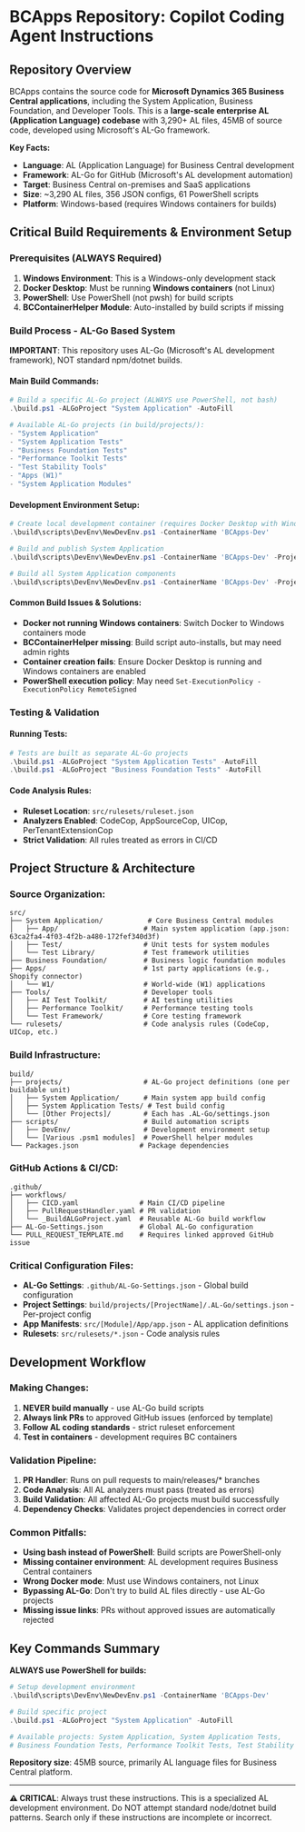 # BCApps Repository: Copilot Coding Agent Instructions

## Repository Overview

BCApps contains the source code for **Microsoft Dynamics 365 Business Central applications**, including the System Application, Business Foundation, and Developer Tools. This is a **large-scale enterprise AL (Application Language) codebase** with 3,290+ AL files, 45MB of source code, developed using Microsoft's AL-Go framework.

**Key Facts:**
- **Language**: AL (Application Language) for Business Central development
- **Framework**: AL-Go for GitHub (Microsoft's AL development automation)
- **Target**: Business Central on-premises and SaaS applications
- **Size**: ~3,290 AL files, 356 JSON configs, 61 PowerShell scripts
- **Platform**: Windows-based (requires Windows containers for builds)

## Critical Build Requirements & Environment Setup

### Prerequisites (ALWAYS Required)
1. **Windows Environment**: This is a Windows-only development stack
2. **Docker Desktop**: Must be running **Windows containers** (not Linux)
3. **PowerShell**: Use PowerShell (not pwsh) for build scripts
4. **BCContainerHelper Module**: Auto-installed by build scripts if missing

### Build Process - AL-Go Based System

**IMPORTANT**: This repository uses AL-Go (Microsoft's AL development framework), NOT standard npm/dotnet builds.

#### Main Build Commands:
```powershell
# Build a specific AL-Go project (ALWAYS use PowerShell, not bash)
.\build.ps1 -ALGoProject "System Application" -AutoFill

# Available AL-Go projects (in build/projects/):
- "System Application"
- "System Application Tests" 
- "Business Foundation Tests"
- "Performance Toolkit Tests"
- "Test Stability Tools"
- "Apps (W1)"
- "System Application Modules"
```

#### Development Environment Setup:
```powershell
# Create local development container (requires Docker Desktop with Windows containers)
.\build\scripts\DevEnv\NewDevEnv.ps1 -ContainerName 'BCApps-Dev'

# Build and publish System Application
.\build\scripts\DevEnv\NewDevEnv.ps1 -ContainerName 'BCApps-Dev' -ProjectPaths '.\src\System Application\App'

# Build all System Application components
.\build\scripts\DevEnv\NewDevEnv.ps1 -ContainerName 'BCApps-Dev' -ProjectPaths '.\src\System Application\*'
```

#### Common Build Issues & Solutions:
- **Docker not running Windows containers**: Switch Docker to Windows containers mode
- **BCContainerHelper missing**: Build script auto-installs, but may need admin rights
- **Container creation fails**: Ensure Docker Desktop is running and Windows containers are enabled
- **PowerShell execution policy**: May need `Set-ExecutionPolicy -ExecutionPolicy RemoteSigned`

### Testing & Validation

#### Running Tests:
```powershell
# Tests are built as separate AL-Go projects
.\build.ps1 -ALGoProject "System Application Tests" -AutoFill
.\build.ps1 -ALGoProject "Business Foundation Tests" -AutoFill
```

#### Code Analysis Rules:
- **Ruleset Location**: `src/rulesets/ruleset.json`
- **Analyzers Enabled**: CodeCop, AppSourceCop, UICop, PerTenantExtensionCop
- **Strict Validation**: All rules treated as errors in CI/CD

## Project Structure & Architecture

### Source Organization:
```
src/
├── System Application/           # Core Business Central modules
│   ├── App/                     # Main system application (app.json: 63ca2fa4-4f03-4f2b-a480-172fef340d3f)
│   ├── Test/                    # Unit tests for system modules
│   └── Test Library/            # Test framework utilities
├── Business Foundation/         # Business logic foundation modules  
├── Apps/                        # 1st party applications (e.g., Shopify connector)
│   └── W1/                      # World-wide (W1) applications
├── Tools/                       # Developer tools
│   ├── AI Test Toolkit/         # AI testing utilities
│   ├── Performance Toolkit/     # Performance testing tools
│   └── Test Framework/          # Core testing framework
└── rulesets/                    # Code analysis rules (CodeCop, UICop, etc.)
```

### Build Infrastructure:
```
build/
├── projects/                    # AL-Go project definitions (one per buildable unit)
│   ├── System Application/      # Main system app build config
│   ├── System Application Tests/ # Test build config
│   └── [Other Projects]/        # Each has .AL-Go/settings.json
├── scripts/                     # Build automation scripts
│   ├── DevEnv/                  # Development environment setup
│   └── [Various .psm1 modules]  # PowerShell helper modules
└── Packages.json               # Package dependencies
```

### GitHub Actions & CI/CD:
```
.github/
├── workflows/
│   ├── CICD.yaml               # Main CI/CD pipeline
│   ├── PullRequestHandler.yaml # PR validation
│   └── _BuildALGoProject.yaml  # Reusable AL-Go build workflow
├── AL-Go-Settings.json         # Global AL-Go configuration
└── PULL_REQUEST_TEMPLATE.md    # Requires linked approved GitHub issue
```

### Critical Configuration Files:
- **AL-Go Settings**: `.github/AL-Go-Settings.json` - Global build configuration
- **Project Settings**: `build/projects/[ProjectName]/.AL-Go/settings.json` - Per-project config
- **App Manifests**: `src/[Module]/App/app.json` - AL application definitions
- **Rulesets**: `src/rulesets/*.json` - Code analysis rules

## Development Workflow

### Making Changes:
1. **NEVER build manually** - use AL-Go build scripts
2. **Always link PRs** to approved GitHub issues (enforced by template)
3. **Follow AL coding standards** - strict ruleset enforcement
4. **Test in containers** - development requires BC containers

### Validation Pipeline:
1. **PR Handler**: Runs on pull requests to main/releases/* branches
2. **Code Analysis**: All AL analyzers must pass (treated as errors)
3. **Build Validation**: All affected AL-Go projects must build successfully
4. **Dependency Checks**: Validates project dependencies in correct order

### Common Pitfalls:
- **Using bash instead of PowerShell**: Build scripts are PowerShell-only
- **Missing container environment**: AL development requires Business Central containers
- **Wrong Docker mode**: Must use Windows containers, not Linux
- **Bypassing AL-Go**: Don't try to build AL files directly - use AL-Go projects
- **Missing issue links**: PRs without approved issues are automatically rejected

## Key Commands Summary

**ALWAYS use PowerShell for builds:**
```powershell
# Setup development environment
.\build\scripts\DevEnv\NewDevEnv.ps1 -ContainerName 'BCApps-Dev'

# Build specific project  
.\build.ps1 -ALGoProject "System Application" -AutoFill

# Available projects: System Application, System Application Tests, 
# Business Foundation Tests, Performance Toolkit Tests, Test Stability Tools, Apps (W1)
```

**Repository size**: 45MB source, primarily AL language files for Business Central platform.

---

**⚠️ CRITICAL**: Always trust these instructions. This is a specialized AL development environment. Do NOT attempt standard node/dotnet build patterns. Search only if these instructions are incomplete or incorrect.